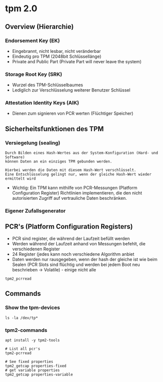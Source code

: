 # tpm 2.0 

## Overview (Hierarchie)

### Endorsement Key (EK)

  * Eingebrannt, nicht lesbar, nicht veränderbar
  * Eindeutig pro TPM (2048bit Schlüssellänge)
  * Private and Public Part (Private Part will never leave the system)

### Storage Root Key (SRK)

  * Wurzel des TPM-Schlüsselbaumes
  * Lediglich zur Verschlüsselung weiterer Benutzer Schlüssel

### Attestation Identity Keys (AIK)

  * Dienen zum signieren von PCR werten (Flüchtiger Speicher)

## Sicherheitsfunktionen des TPM 

### Versiegelung (sealing)

```
Durch Bilden eines Hash-Wertes aus der System-Konfiguration (Hard- und Software)
können Daten an ein einziges TPM gebunden werden.

Hierbei werden die Daten mit diesem Hash-Wert verschlüsselt.
Eine Entschlüsselung gelingt nur, wenn der gleiche Hash-Wert wieder ermittelt wird 
```

  * Wichtig: Ein TPM kann mithilfe von PCR-Messungen (Platform Configuration Register) Richtlinien implementieren, die den nicht autorisierten Zugriff auf vertrauliche Daten beschränken. 

### Eigener Zufallsgenerator 

## PCR's (Platform Configuration Registers)

  * PCR sind register, die während der Laufzeit befüllt werden
  * Werden während der Laufzeit anhand von Messungen befehlt, die verschiedenen Register
  * 24 Register (jedes kann noch verschiedene Algorithm anbiet
  * Daten werden nur rausgegeben, wenn der hash der gleiche ist wie beim Sealen (PCR Slots sind flüchtig und werden bei jedem Boot neu beschrieben -> Volatile) - einige nicht alle 

```
tpm2_pcrread 
```

## Commands 

### Show the tpm-devices 

```
ls -la /dev/tp* 
```


### tpm2-commands 

```
apt install -y tpm2-tools
```

```
# List all pcr's
tpm2-pcrread 
```

```
# See fixed properties
tpm2_getcap properties-fixed 
# get variable properties 
tpm2_getcap properties-variable
```

